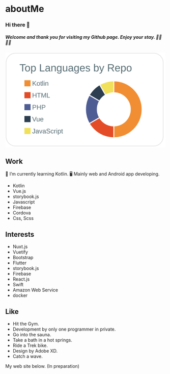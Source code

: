 # aboutMe

###  Hi there 👋

##### Welcome and thank you for visiting my Github page. Enjoy your stay. 🚴‍♂️ 🧖‍♂️


[![](https://raw.githubusercontent.com/soregashi-27/aboutMe/main/profile-summary-card-output/default/1-repos-per-language.svg)](https://github.com/vn7n24fzkq/github-profile-summary-cards)


## Work
🌱 I’m currently learning Kotlin.
🖥 Mainly web and Android app developing.

- Kotlin
- Vue.js
- storybook.js
- Javascript
- Firebase
- Cordova
- Css, Scss



## Interests
- Nuxt.js
- Vuetify
- Bootstrap
- Flutter
- storybook.js
- Firebase
- React.js
- Swift
- Amazon Web Service
- docker

##  Like
- Hit the Gym.
- Development by only one programmer in private.
- Go into the sauna.
- Take a bath in a hot springs.
- Ride a Trek bike.
- Design by Adobe XD.
- Catch a wave.


My web site below.
(In preparation)

